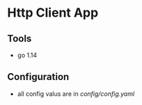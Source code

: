 # Http Client App

## Tools

- go 1.14


## Configuration
- all config valus are in *config/config.yaml*
